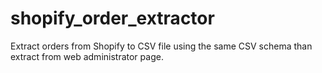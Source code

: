shopify_order_extractor
=======================

Extract orders from Shopify to CSV file using the same CSV schema than extract from web administrator page.
